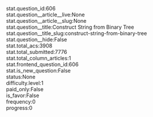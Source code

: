 stat.question_id:606  
stat.question__article__live:None  
stat.question__article__slug:None  
stat.question__title:Construct String from Binary Tree  
stat.question__title_slug:construct-string-from-binary-tree  
stat.question__hide:False  
stat.total_acs:3908  
stat.total_submitted:7776  
stat.total_column_articles:1  
stat.frontend_question_id:606  
stat.is_new_question:False  
status:None  
difficulty.level:1  
paid_only:False  
is_favor:False  
frequency:0  
progress:0  
